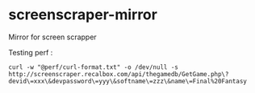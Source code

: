 # screenscraper-mirror
Mirror for screen scrapper

Testing perf :  
```
curl -w "@perf/curl-format.txt" -o /dev/null -s http://screenscraper.recalbox.com/api/thegamedb/GetGame.php\?devid\=xxx\&devpassword\=yyy\&softname\=zzz\&name\=Final%20Fantasy
```
